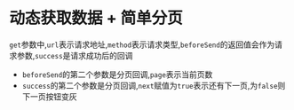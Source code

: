 # 动态获取数据 + 简单分页

`get`参数中,`url`表示请求地址,`method`表示请求类型,`beforeSend`的返回值会作为请求参数,`success`是请求成功后的回调

- `beforeSend`的第二个参数是分页回调,`page`表示当前页数
- `success`的第二个参数是分页回调,`next`赋值为`true`表示还有下一页,为`false`则下一页按钮变灰